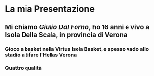 # La mia Presentazione
## Mi chiamo *Giulio Dal Forno*, ho 16 anni e vivo a Isola Della Scala, in provincia di **Verona**
### Gioco a basket nella Virtus Isola Basket, e spesso vado allo stadio a tifare l'Hellas Verona
### Quattro qualità

